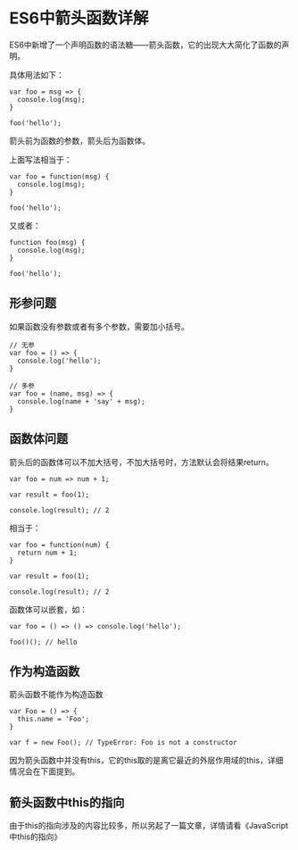 # ES6中箭头函数详解

ES6中新增了一个声明函数的语法糖——箭头函数，它的出现大大简化了函数的声明。

具体用法如下：

    var foo = msg => {
      console.log(msg);
    }

    foo('hello');

箭头前为函数的参数，箭头后为函数体。

上面写法相当于：

    var foo = function(msg) {
      console.log(msg);
    }

    foo('hello');

又或者：

    function foo(msg) {
      console.log(msg);
    }

    foo('hello');

## 形参问题

如果函数没有参数或者有多个参数，需要加小括号。

    // 无参
    var foo = () => {
      console.log('hello');
    }

    // 多参
    var foo = (name, msg) => {
      console.log(name + 'say' + msg);
    }

## 函数体问题

箭头后的函数体可以不加大括号，不加大括号时，方法默认会将结果return。

    var foo = num => num + 1;

    var result = foo(1);

    console.log(result); // 2

相当于：

    var foo = function(num) {
      return num + 1;
    }

    var result = foo(1);

    console.log(result); // 2

函数体可以嵌套，如：

    var foo = () => () => console.log('hello');

    foo()(); // hello

## 作为构造函数

箭头函数不能作为构造函数

    var Foo = () => {
      this.name = 'Foo';
    }

    var f = new Foo(); // TypeError: Foo is not a constructor

因为箭头函数中并没有this，它的this取的是离它最近的外层作用域的this，详细情况会在下面提到。

## 箭头函数中this的指向

由于this的指向涉及的内容比较多，所以另起了一篇文章，详情请看《JavaScript中this的指向》